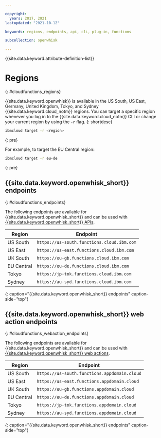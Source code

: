 ```yaml
---

copyright:
  years: 2017, 2021
lastupdated: "2021-10-12"

keywords: regions, endpoints, api, cli, plug-in, functions

subcollection: openwhisk

---
```


{{site.data.keyword.attribute-definition-list}}


# Regions
{: #cloudfunctions_regions}

{{site.data.keyword.openwhisk}} is available in the US South, US East, Germany, United Kingdom, Tokyo, and Sydney {{site.data.keyword.cloud_notm}} regions. You can target a specific region whenever you log in to the {{site.data.keyword.cloud_notm}} CLI or change your current region by using the `-r` flag.
{: shortdesc}

```bash
ibmcloud target -r <region>
```
{: pre}

For example, to target the EU Central region:

```bash
ibmcloud target -r eu-de
```
{: pre}


## {{site.data.keyword.openwhisk_short}} endpoints
{: #cloudfunctions_endpoints}

The following endpoints are available for {{site.data.keyword.openwhisk_short}} and can be used with [{{site.data.keyword.openwhisk_short}} APIs](https://cloud.ibm.com/apidocs/functions).

| Region | Endpoint |
| --------- | -------- |
| US South | `https://us-south.functions.cloud.ibm.com` |
| US East | `https://us-east.functions.cloud.ibm.com` |
| UK South | `https://eu-gb.functions.cloud.ibm.com` |
| EU Central | `https://eu-de.functions.cloud.ibm.com` |
| Tokyo | `https://jp-tok.functions.cloud.ibm.com` |
| Sydney | `https://au-syd.functions.cloud.ibm.com` |
{: caption="{{site.data.keyword.openwhisk_short}} endpoints" caption-side="top"}

## {{site.data.keyword.openwhisk_short}} web action endpoints
{: #cloudfunctions_webaction_endpoints}

The following endpoints are available for {{site.data.keyword.openwhisk_short}} and can be used with [{{site.data.keyword.openwhisk_short}} web actions](/docs/openwhisk?topic=openwhisk-actions_web).

| Region | Endpoint |
| --------- | -------- |
| US South | `https://us-south.functions.appdomain.cloud` |
| US East | `https://us-east.functions.appdomain.cloud` |
| UK South | `https://eu-gb.functions.appdomain.cloud` |
| EU Central | `https://eu-de.functions.appdomain.cloud` |
| Tokyo | `https://jp-tok.functions.appdomain.cloud` |
| Sydney | `https://au-syd.functions.appdomain.cloud` |
{: caption="{{site.data.keyword.openwhisk_short}} endpoints" caption-side="top"}


